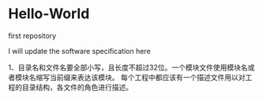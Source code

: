 # Hello-World
first repository

I will update the software specification here


1、目录名和文件名要全部小写，且长度不超过32位。一个模块文件使用模块名或者模块名缩写当前缀来表达该模块。
  每个工程中都应该有一个描述文件用以对工程的目录结构，各文件的角色进行描述。
  
  
